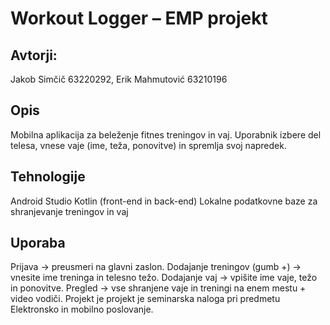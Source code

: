 # Workout Logger – EMP projekt
## Avtorji:
Jakob Simčič 63220292, Erik Mahmutović 63210196
## Opis
Mobilna aplikacija za beleženje fitnes treningov in vaj. Uporabnik izbere del telesa, vnese vaje (ime, teža, ponovitve) in spremlja svoj napredek.

## Tehnologije
Android Studio
Kotlin (front-end in back-end)
Lokalne podatkovne baze za shranjevanje treningov in vaj
## Uporaba
Prijava -> preusmeri na glavni zaslon.
Dodajanje treningov (gumb +) -> vnesite ime treninga in telesno težo.
Dodajanje vaj -> vpišite ime vaje, težo in ponovitve.
Pregled -> vse shranjene vaje in treningi na enem mestu + video vodiči.
Projekt je projekt je seminarska naloga pri predmetu Elektronsko in mobilno poslovanje.

